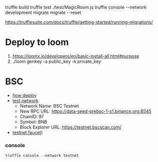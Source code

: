 truffle build
truffle test ./test/MagicRoom.js
truffle console --network development
  migrate
  migrate --reset


https://trufflesuite.com/docs/truffle/getting-started/running-migrations/

# Deploy to loom

1) https://loomx.io/developers/en/basic-install-all.html#purpose
2) ./loom genkey -a public_key -k private_key


# BSC

* [how deploy](https://docs.binance.org/smart-chain/developer/deploy/truffle.html)
* [test network](https://medium.com/spartanprotocol/how-to-connect-metamask-to-bsc-testnet-7d89c111ab2)
  * Network Name: BSC Testnet
  * New RPC URL: https://data-seed-prebsc-1-s1.binance.org:8545
  * ChainID: 97 
  * Symbol: BNB 
  * Block Explorer URL: https://testnet.bscscan.com/
* [testnet faucet](https://testnet.binance.org/faucet-smart))

### console

    truffle console --network testnet
